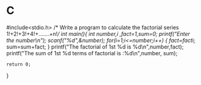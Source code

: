 # C
#include<stdio.h>
/* Write a program to calculate the factorial series
1!+2!+3!+4!+.......+n!*/
int main(){
    int number,i ,fact=1,sum=0;
    printf("Enter the number\n");
    scanf("%d",&number);
    for(i=1;i<=number;i++)
    {
        fact=fact*i;
        sum=sum+fact;
    }
printf("The factorial of 1st %d is %d\n",number,fact);
printf("The sum of 1st %d terms of factorial is :%d\n",number, sum);
    
    return 0;
}
